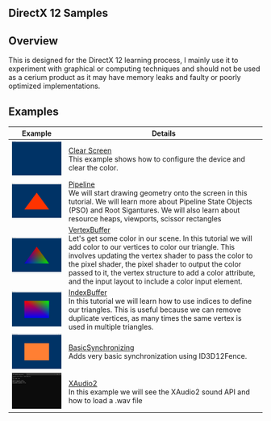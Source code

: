 ##               DirectX 12 Samples
  
</h1>


  ##              



## Overview
This is designed for the DirectX 12 learning process, I mainly use it to experiment with graphical or computing techniques and should not be used as a cerium product as it may have memory leaks and faulty or poorly optimized implementations.




## Examples


Example | Details
---------|--------
<img src="Screenshots/clearscreen.png" width=380> | [Clear Screen](Src/ClearScreen)<br> This example shows how to configure the device and clear the color.
<img src="Screenshots/pipeline.png" width=380> | [Pipeline](Src/Pipeline)<br> We will start drawing geometry onto the screen in this tutorial. We will learn more about Pipeline State Objects (PSO) and Root Sigantures. We will also learn about resource heaps, viewports, scissor rectangles
<img src="Screenshots/vertexbuffer.png" width=380> | [VertexBuffer](Src/VertexBuffer)<br> Let's get some color in our scene. In this tutorial we will add color to our vertices to color our triangle. This involves updating the vertex shader to pass the color to the pixel shader, the pixel shader to output the color passed to it, the vertex structure to add a color attribute, and the input layout to include a color input element.
<img src="Screenshots/indexbuffer.png" width=380> | [IndexBuffer](Src/IndexBuffer)<br> In this tutorial we will learn how to use indices to define our triangles. This is useful because we can remove duplicate vertices, as many times the same vertex is used in multiple triangles.
<img src="Screenshots/basicsync.png" width=380> | [BasicSynchronizing](Src/BasicSynchronizing)<br> Adds very basic synchronization using ID3D12Fence.
<img src="Screenshots/xaudio2.png" width=380> | [XAudio2](Src/XAudio2)<br> In this example we will see the XAudio2 sound API and how to load a .wav file
